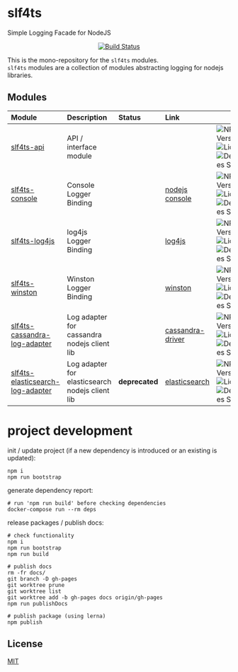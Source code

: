 # slf4ts

Simple Logging Facade for NodeJS

<p align="center">
    <a href="https://travis-ci.org/rstiller/slf4ts">
        <img src="http://img.shields.io/travis/rstiller/slf4ts/master.svg" alt="Build Status">
    </a>
</p>

This is the mono-repository for the `slf4ts` modules.  
`slf4ts` modules are a collection of modules abstracting logging for nodejs libraries.  

## Modules

| Module | Description | Status | Link |  |
| :--- | :--- | :--- | :--- | :--- |
| [slf4ts-api](packages/slf4ts-api) | API / interface module |  |  | ![NPM Version](https://img.shields.io/npm/v/slf4ts-api.svg) ![License](https://img.shields.io/npm/l/slf4ts-api.svg) ![Dependencies Status](https://img.shields.io/david/rstiller/slf4ts-api.svg) |
| [slf4ts-console](packages/slf4ts-console) | Console Logger Binding |  | [nodejs console](https://nodejs.org/api/console.html) | ![NPM Version](https://img.shields.io/npm/v/slf4ts-console.svg) ![License](https://img.shields.io/npm/l/slf4ts-console.svg) ![Dependencies Status](https://img.shields.io/david/rstiller/slf4ts-console.svg) |
| [slf4ts-log4js](packages/slf4ts-log4js) | log4js Logger Binding |  | [log4js](https://log4js-node.github.io/log4js-node/) | ![NPM Version](https://img.shields.io/npm/v/slf4ts-log4js.svg) ![License](https://img.shields.io/npm/l/slf4ts-log4js.svg) ![Dependencies Status](https://img.shields.io/david/rstiller/slf4ts-log4js.svg) |
| [slf4ts-winston](packages/slf4ts-winston) | Winston Logger Binding |  | [winston](https://github.com/winstonjs/winston) | ![NPM Version](https://img.shields.io/npm/v/slf4ts-winston.svg) ![License](https://img.shields.io/npm/l/slf4ts-winston.svg) ![Dependencies Status](https://img.shields.io/david/rstiller/slf4ts-winston.svg) |
| [slf4ts-cassandra-log-adapter](packages/slf4ts-cassandra-log-adapter) | Log adapter for cassandra nodejs client lib |  | [cassandra-driver](https://github.com/datastax/nodejs-driver) | ![NPM Version](https://img.shields.io/npm/v/slf4ts-cassandra-log-adapter.svg) ![License](https://img.shields.io/npm/l/slf4ts-cassandra-log-adapter.svg) ![Dependencies Status](https://img.shields.io/david/rstiller/slf4ts-cassandra-log-adapter.svg) |
| [slf4ts-elasticsearch-log-adapter](packages/slf4ts-elasticsearch-log-adapter) | Log adapter for elasticsearch nodejs client lib | <b>deprecated</b> | [elasticsearch](https://github.com/elastic/elasticsearch-js) | ![NPM Version](https://img.shields.io/npm/v/slf4ts-elasticsearch-log-adapter.svg) ![License](https://img.shields.io/npm/l/slf4ts-elasticsearch-log-adapter.svg) ![Dependencies Status](https://img.shields.io/david/rstiller/slf4ts-elasticsearch-log-adapter.svg) |

# project development

init / update project (if a new dependency is introduced or an existing is updated):  

    npm i
    npm run bootstrap

generate dependency report:  

    # run 'npm run build' before checking dependencies
    docker-compose run --rm deps

release packages / publish docs:  

    # check functionality
    npm i
    npm run bootstrap
    npm run build

    # publish docs
    rm -fr docs/
    git branch -D gh-pages
    git worktree prune
    git worktree list
    git worktree add -b gh-pages docs origin/gh-pages
    npm run publishDocs

    # publish package (using lerna)
    npm publish

## License

[MIT](https://www.opensource.org/licenses/mit-license.php)
